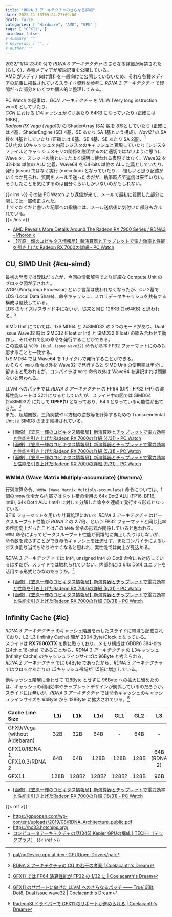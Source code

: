 ```yaml
---
title: "RDNA 3 アーキテクチャのさらなる詳細"
date: 2022-11-16T09:24:27+09:00
draft: false
categories: [ "Hardware", "AMD", "GPU" ]
tags: [ "GFX11", ]
noindex: false
# summary: ""
# keywords: [ "", ]
# author: ""
---
```


2022/11/14 23:00 付で *RDNA 3 アーキテクチャ* のさらなる詳細が解禁された (らしく)、各種メディアが解説記事を公開している。  
AMD がメディア向け資料を一般向けに公開していないため、それら各種メディアの記事に掲載されているスライド資料を参考に *RDNA 3 アーキテクチャ* で疑問だった部分をいくつか個人的に整理してみる。  

PC Watch の記事は、*GCN アーキテクチャ* を VLIW (Very long instruction word) としていたり、  
*GCN* における L1キャッシュが CU あたり 64KB になっていたり (正確には 16KB)、  
*Radeon RX Vega (Vega10)* の ShaderArray (SA) 数を 8基としていたり (正確には 4基、ShaderEngine (SE) 4基、SE あたり SA 1基という構成)、*Navi21* の SA 数を 4基としていたり (正確には 8基、SE 4基、SE あたり SA 2基)、[^se-sa]  
CU 内の L0キャッシュを内部レジスタのキャッシュと表現していたり (レジスタファイルとキャッシュメモリの関係を説明するのに適切ではないように思う)、  
Wave を、スレッドの塊といったよく説明に使われる表現ではなく、Wave32 を 32-bits 単位の ALU 定義、Wave64 を 64-bits 単位の ALU 定義としていたり、  
発行 (issue) ではなく実行 (execution) となっていたり……怪しいと思う記述がいくつか見られ、質問をメールで送ったのだが、執筆時点で返信は来ていない。  
そうしたことを気にするのは自分くらいしかいないのかもしれない。  

{{< ins >}}
その後 PC Watch より返信が来て、メールで最初に質問した部分に関しては一部修正された。  
上でぐだぐだと書いた記事への指摘には、メール送信後に気付いた部分も含まれている。  
{{< /ins >}}

 * [AMD Reveals More Details Around The Radeon RX 7900 Series / RDNA3 - Phoronix](https://www.phoronix.com/review/amd-radeon-rx7900)
 * [【笠原一輝のユビキタス情報局】新演算器とチップレットで電力効率と性能を引き上げたRadeon RX 7000の詳細 - PC Watch](https://pc.watch.impress.co.jp/docs/column/ubiq/1455417.html)

[^se-sa]: [pal/ndDevice.cpp at dev · GPUOpen-Drivers/pal](https://github.com/GPUOpen-Drivers/pal/blob/dev/src/core/os/nullDevice/ndDevice.cpp)

## CU, SIMD Unit {#cu-simd}
最初の発表では曖昧だったが、今回の情報解禁でより詳細な Compute Unit のブロック図が示された。  
WGP (Workgroup Processor) という言葉は使われなくなったが、CU 2基で LDS (Local Data Share)、命令キャッシュ、スカラデータキャッシュを共有する構成は継続している。  
LDS のサイズはスライド中にないが、従来と同じ 128KB (2x64KB) と思われる。[^lds]  

[^lds]: [RDNA 3 アーキテクチャの CU の若干の考察 | Coelacanth's Dream](/posts/2022/11/09/rdna_3-cu-consider/)

SIMD Unit については、1xSIMD64 と 2xSIMD32 の 2つのモードがあり、Dual issue Wave32 時は SIMD32 (Float or Int) と SIMD32 (Float) の組み合わせで動作し、それぞれで別の命令を発行することができる。  
この説明は `VOPD (Dual issue wave32)` 命令が基本 FP32 フォーマットにのみ対応することと一致する。  
1xSIMD64 では Wave64 を 1サイクルで発行することができる。  
おそらく `VOPD` 命令以外を Wave32 で発行すると SIMD Unit の使用率は半分に留まると思われるが、コンパイラは `VOPD` 命令以外は Wave64 を選択すれば問題ないと思われる。  

LLVM へのパッチでは *RDNA 3 アーキテクチャ* の FP64 (DP) : FP32 (FP) の演算性能レートは 32:1 になるとしていたが、スライド中の図では SIMD64 (2xSIMD32) に対して **DPFP(1)** となっており、64:1 となっている可能性が出てきた。[^dpfp]  
また、超越関数、三角関数や平方根の逆数等を計算するための Transcendental Unit は SIMD8 のまま維持されている。  

[^dpfp]: [GFX11 では FP64 演算性能が FP32 の 1/32 に | Coelacanth's Dream](/posts/2022/06/18/gfx11-dpfp-rate/)

 * [[画像] 【笠原一輝のユビキタス情報局】新演算器とチップレットで電力効率と性能を引き上げたRadeon RX 7000の詳細 (4/31) - PC Watch](https://pc.watch.impress.co.jp/img/pcw/docs/1455/417/html/004_o.jpg.html)
 * [[画像] 【笠原一輝のユビキタス情報局】新演算器とチップレットで電力効率と性能を引き上げたRadeon RX 7000の詳細 (5/31) - PC Watch](https://pc.watch.impress.co.jp/img/pcw/docs/1455/417/html/005_o.jpg.html)
 * [[画像] 【笠原一輝のユビキタス情報局】新演算器とチップレットで電力効率と性能を引き上げたRadeon RX 7000の詳細 (9/31) - PC Watch](https://pc.watch.impress.co.jp/img/pcw/docs/1455/417/html/009_o.jpg.html)

### WMMA (Wave Matrix Multiply-accumulate) {#wmma}
行列演算命令、`WMMA (Wave Matrix Multiply-accumulate)` 命令については、1個の `WMMA` 命令から内部ではドット積命令用の 64x Dot2 ALU (FP16, BF16, Int8), 64x Dot4 ALU (Int4) に対して分解した命令を連続で発行する形式となっている。  
BF16 フォーマットを用いた計算処理において *RDNA 3 アーキテクチャ* はピークスループット性能が *RDNA 2* の 2.7倍、という FP32 フォーマットと同じ比率の性能向上だったことはこの `WMMA` 命令の形式が関係していると思われる。  
`WMMA` 命令によってピークスループット性能が飛躍的に向上したりはしないが、命令数を減らすことができ命令キャッシュを圧迫せず、またコンパイラによるレジスタ割り当てもやりやすくなると思われ、実性能では向上が見込める。  

*RDNA 3 アーキテクチャ* では Int4, unsigned Int4 の Dot8 命令にも対応しているはずだが、スライドでは触れられていない。内部的には 64x Dot4 ユニットを活用する形式とかなのだろうか。[^dot8]  

[^dot8]: [GFX11 のサポートに向けた LLVM へのさらなるパッチ ―― True16Bit, Dot8, Dual issue wave32 | Coelacanth's Dream](/posts/2022/05/10/llvm-gfx11-dual-issue/#dot8)

 * [[画像] 【笠原一輝のユビキタス情報局】新演算器とチップレットで電力効率と性能を引き上げたRadeon RX 7000の詳細 (9/31) - PC Watch](https://pc.watch.impress.co.jp/img/pcw/docs/1455/417/html/009_o.jpg.html)
 * [[画像] 【笠原一輝のユビキタス情報局】新演算器とチップレットで電力効率と性能を引き上げたRadeon RX 7000の詳細 (10/31) - PC Watch](https://pc.watch.impress.co.jp/img/pcw/docs/1455/417/html/010_o.jpg.html)

## Infinity Cache {#ic}
*RDNA 3 アーキテクチャ* のキャッシュ階層を示したスライドに帯域も記載されており、L2-L3 (Infinity Cache) 間が 2304 Byte/Clock となっている。  
スライドは **RX 7900XTX** を例に取っており、メモリ構成は GDDR6 384-bits (24ch x 16-bits) であることから、*RDNA 3 アーキテクチャ* の L3キャッシュ (Infinity Cache) のキャッシュラインサイズは 96Byte と考えられる。  
*RDNA 2 アーキテクチャ* では 64Byte であったから、*RDNA 3 アーキテクチャ* ではクロックあたりの L3キャッシュ帯域が 1.5倍に増加している。  

他キャッシュ階層に合わせて 128Byte とせずに 96Byte への拡大に留めたのは、キャッシュの利用効率やチップレットデザインが関係しているのだろうか。  
スライドには無いが、*RDNA 3 アーキテクチャ* では命令キャッシュのキャッシュラインサイズも 64Byte から 128Byte に拡大されている。[^cacheline]  

[^cacheline]: [RadeonSI ドライバーで GFX11 のサポートが進められる | Coelacanth's Dream](/posts/2022/05/05/radeonsi-gfx11/#inst-cache-line-size)

| Cache Line Size               | L1i  | L1k   | L1d   | GL1   | GL2  | L3  |
| :--------------               | :-:  | :-:   | :-:   | :-:   | :-:  | :-: |
| GFX9/Vega (without Aldebaran) | 32B  | 32B   | 64B   | -     | 64B  | -   |
| GFX10/RDNA 1, GFX10.3/RDNA 2  | 64B  | 64B   | 128B  | 128B  | 128B | 64B (RDNA 2) |
| GFX11                         | 128B | 128B? | 128B? | 128B? | 128B | 96B |

 * [[画像] 【笠原一輝のユビキタス情報局】新演算器とチップレットで電力効率と性能を引き上げたRadeon RX 7000の詳細 (18/31) - PC Watch](https://pc.watch.impress.co.jp/img/pcw/docs/1455/417/html/018_o.jpg.html)

{{< ref >}}
 * <https://gpuopen.com/wp-content/uploads/2019/08/RDNA_Architecture_public.pdf>
 * <https://hc33.hotchips.org/>
 * [コンピュータアーキテクチャの話(345) Kepler GPUの構成 | TECH+（テックプラス）](https://news.mynavi.jp/techplus/article/architecture-345/)
{{< /ref >}}
